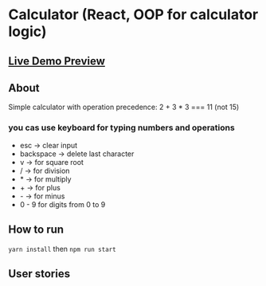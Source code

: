 # Calculator (React, OOP for calculator logic)

## <a href="" target="_blank">Live Demo Preview</a>

## About
  Simple calculator with operation precedence:
  2 + 3 * 3 === 11  (not 15)

  ### you cas use keyboard for typing numbers and operations
  - esc -> clear input
  - backspace -> delete last character
  - v    -> for square root
  - /    -> for division
  - \*   -> for multiply
  - \+   -> for plus
  - \-   -> for minus
  - 0 - 9 for digits from 0 to 9



## How to run
  `yarn install`
  then
  `npm run start`

## User stories


